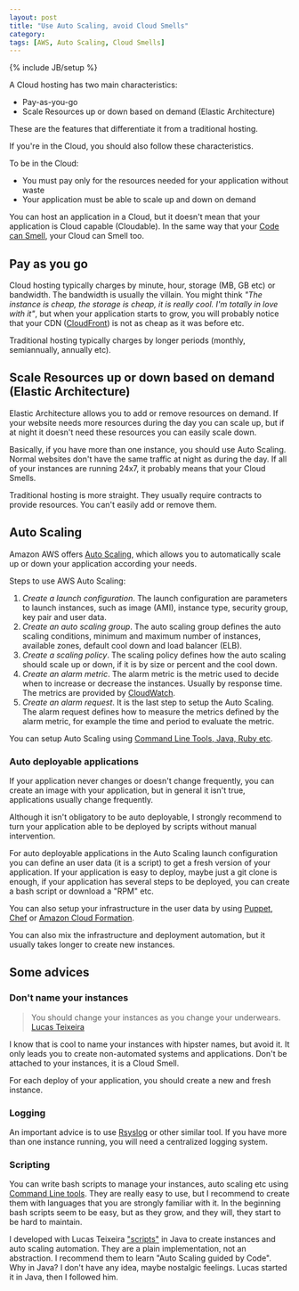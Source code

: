 ```yaml
---
layout: post
title: "Use Auto Scaling, avoid Cloud Smells"
category: 
tags: [AWS, Auto Scaling, Cloud Smells]
---
```

{% include JB/setup %}

A Cloud hosting has two main characteristics:

* Pay-as-you-go
* Scale Resources up or down based on demand (Elastic Architecture)

These are the features that differentiate it from a traditional hosting.

If you're in the Cloud, you should also follow these characteristics.

To be in the Cloud:

* You must pay only for the resources needed for your application without waste
* Your application must be able to scale up and down on demand

You can host an application in a Cloud, but it doesn't mean that your application is Cloud capable (Cloudable). In the same way that your [Code can Smell](http://en.wikipedia.org/wiki/Code_smell), your Cloud can Smell too.

## Pay as you go

Cloud hosting typically charges by minute, hour, storage (MB, GB etc) or bandwidth. The bandwidth is usually the villain. You might think *"The instance is cheap, the storage is cheap, it is really cool. I'm totally in love with it"*, but when your application starts to grow, you will probably notice that your CDN ([CloudFront](http://aws.amazon.com/cloudfront)) is not as cheap as it was before etc.

Traditional hosting typically charges by longer periods (monthly, semiannually, annually etc).

## Scale Resources up or down based on demand (Elastic Architecture)

Elastic Architecture allows you to add or remove resources on demand. If your website needs more resources during the day you can scale up, but if at night it doesn't need these resources you can easily scale down. 

Basically, if you have more than one instance, you should use Auto Scaling. Normal websites don't have the same traffic at night as during the day. If all of your instances are running 24x7, it probably means that your Cloud Smells.

Traditional hosting is more straight. They usually require contracts to provide resources. You can't easily add or remove them.

## Auto Scaling

Amazon AWS offers [Auto Scaling](http://aws.amazon.com/autoscaling), which allows you to automatically scale up or down your application according your needs.

Steps to use AWS Auto Scaling:

1. *Create a launch configuration*. The launch configuration are parameters to launch instances, such as image (AMI), instance type, security group, key pair and user data.
2. *Create an auto scaling group*. The auto scaling group defines the auto scaling conditions, minimum and maximum number of instances, available zones, default cool down and load balancer (ELB).
3. *Create a scaling policy*. The scaling policy defines how the auto scaling should scale up or down, if it is by size or percent and the cool down.
4. *Create an alarm metric*. The alarm metric is the metric used to decide when to increase or decrease the instances. Usually by response time. The metrics are provided by [CloudWatch](http://aws.amazon.com/cloudwatch).
5. *Create an alarm request*. It is the last step to setup the Auto Scaling. The alarm request defines how to measure the metrics defined by the alarm metric, for example the time and period to evaluate the metric.

You can setup Auto Scaling using [Command Line Tools, Java, Ruby etc](http://aws.amazon.com/developertools).

### Auto deployable applications

If your application never changes or doesn't change frequently, you can create an image with your application, but in general it isn't true, applications usually change frequently.

Although it isn't obligatory to be auto deployable, I strongly recommend to turn your application able to be deployed by scripts without manual intervention.

For auto deployable applications in the Auto Scaling launch configuration you can define an user data (it is a script) to get a fresh version of your application. If your application is easy to deploy, maybe just a git clone is enough, if your application has several steps to be deployed, you can create a bash script or download a "RPM" etc.

You can also setup your infrastructure in the user data by using [Puppet](http://puppetlabs.com), [Chef](http://www.opscode.com/chef) or [Amazon Cloud Formation](http://aws.amazon.com/cloudformation).

You can also mix the infrastructure and deployment automation, but it usually takes longer to create new instances.

## Some advices

### Don't name your instances

> You should change your instances as you change your underwears. [Lucas Teixeira](https://twitter.com/lucastex)

I know that is cool to name your instances with hipster names, but avoid it. It only leads you to create non-automated systems and applications. Don't be attached to your instances, it is a Cloud Smell.

For each deploy of your application, you should create a new and  fresh instance.

### Logging

An important advice is to use [Rsyslog](http://en.wikipedia.org/wiki/Rsyslog) or other similar tool. If you have more than one instance running, you will need a centralized logging system. 

### Scripting

You can write bash scripts to manage your instances, auto scaling etc using [Command Line tools](http://aws.amazon.com/developertools). They are really easy to use, but I recommend to create them with languages that you are strongly familiar with it. In the beginning bash scripts seem to be easy, but as they grow, and they will, they start to be hard to maintain.

I developed with Lucas Teixeira ["scripts"](https://github.com/lucastex/aws-tools) in Java to create instances and auto scaling automation. They are a plain implementation, not an abstraction. I recommend them to learn "Auto Scaling guided by Code". Why in Java? I don't have any idea, maybe nostalgic feelings. Lucas started it in Java, then I followed him.

